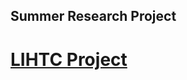 ## Summer Research Project

# [LIHTC Project](https://pcrgdatafellows.github.io/Summer-Research-Project/LIHTC.html)
